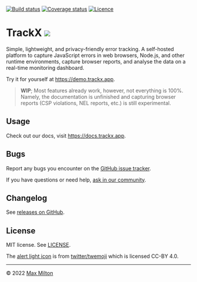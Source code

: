 [![Build status](https://github.com/maxmilton/trackx/actions/workflows/ci.yml/badge.svg)](https://github.com/maxmilton/trackx/actions)
[![Coverage status](https://img.shields.io/codeclimate/coverage/maxmilton/trackx)](https://codeclimate.com/github/maxmilton/trackx)
[![Licence](https://img.shields.io/github/license/maxmilton/trackx.svg)](https://github.com/maxmilton/trackx/blob/master/LICENSE)

# TrackX ![](./packages/trackx-dash/static/favicon.ico)

Simple, lightweight, and privacy-friendly error tracking. A self-hosted platform to capture JavaScript errors in web browsers, Node.js, and other runtime environments, capture browser reports, and analyse the data on a real-time monitoring dashboard.

Try it for yourself at <https://demo.trackx.app>.

> **WIP**; Most features already work, however, not everything is 100%. Namely, the documentation is unfinished and capturing browser reports (CSP violations, NEL reports, etc.) is still experimental.

## Usage

Check out our docs, visit <https://docs.trackx.app>.

## Bugs

Report any bugs you encounter on the [GitHub issue tracker](https://github.com/maxmilton/trackx/issues).

If you have questions or need help, [ask in our community](https://github.com/maxmilton/trackx/discussions).

## Changelog

See [releases on GitHub](https://github.com/maxmilton/trackx/releases).

## License

MIT license. See [LICENSE](https://github.com/maxmilton/trackx/blob/master/LICENSE).

The [alert light icon](https://github.com/twitter/twemoji/blob/master/assets/svg/1f6a8.svg) is from [twitter/twemoji](https://github.com/twitter/twemoji) which is licensed CC-BY 4.0.

---

© 2022 [Max Milton](https://maxmilton.com)
